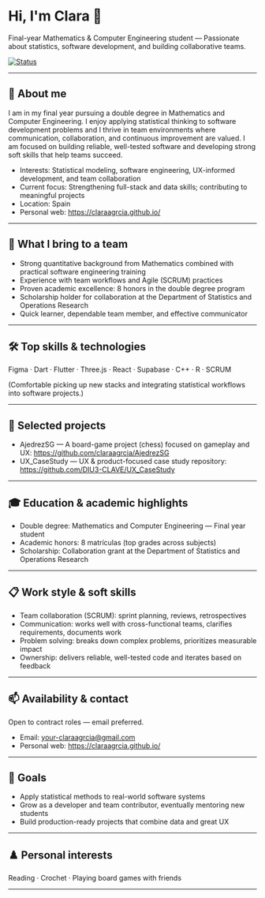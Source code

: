 # Hi, I'm Clara 👋
Final-year Mathematics & Computer Engineering student — Passionate about statistics, software development, and building collaborative teams.

[![Status](https://img.shields.io/badge/availability-open%20to%20contract-green?style=flat-square)]()

---

## 🔭 About me
I am in my final year pursuing a double degree in Mathematics and Computer Engineering. I enjoy applying statistical thinking to software development problems and I thrive in team environments where communication, collaboration, and continuous improvement are valued. I am focused on building reliable, well-tested software and developing strong soft skills that help teams succeed.

- Interests: Statistical modeling, software engineering, UX-informed development, and team collaboration
- Current focus: Strengthening full-stack and data skills; contributing to meaningful projects
- Location: Spain
- Personal web: https://claraagrcia.github.io/

---

## 🔑 What I bring to a team
- Strong quantitative background from Mathematics combined with practical software engineering training
- Experience with team workflows and Agile (SCRUM) practices
- Proven academic excellence: 8 honors in the double degree program
- Scholarship holder for collaboration at the Department of Statistics and Operations Research
- Quick learner, dependable team member, and effective communicator

---

## 🛠️ Top skills & technologies
Figma · Dart · Flutter · Three.js · React · Supabase · C++ · R · SCRUM

(Comfortable picking up new stacks and integrating statistical workflows into software projects.)

---

## 🚀 Selected projects
- AjedrezSG — A board-game project (chess) focused on gameplay and UX: https://github.com/claraagrcia/AjedrezSG
- UX_CaseStudy — UX & product-focused case study repository: https://github.com/DIU3-CLAVE/UX_CaseStudy

---

## 🎓 Education & academic highlights
- Double degree: Mathematics and Computer Engineering — Final year student
- Academic honors: 8 matrículas (top grades across subjects)
- Scholarship: Collaboration grant at the Department of Statistics and Operations Research

---

## 📋 Work style & soft skills
- Team collaboration (SCRUM): sprint planning, reviews, retrospectives
- Communication: works well with cross-functional teams, clarifies requirements, documents work
- Problem solving: breaks down complex problems, prioritizes measurable impact
- Ownership: delivers reliable, well-tested code and iterates based on feedback

---

## 📫 Availability & contact
Open to contract roles — email preferred.

- Email: your-claraagrcia@gmail.com
- Personal web: https://claraagrcia.github.io/

---

## 🎯 Goals
- Apply statistical methods to real-world software systems
- Grow as a developer and team contributor, eventually mentoring new students
- Build production-ready projects that combine data and great UX

---

## ♟️ Personal interests
Reading · Crochet · Playing board games with friends

---
